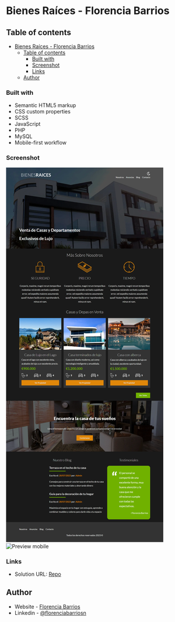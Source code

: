 # Bienes Raíces - Florencia Barrios

## Table of contents

- [Bienes Raíces - Florencia Barrios](#bienes-raíces---florencia-barrios)
  - [Table of contents](#table-of-contents)
    - [Built with](#built-with)
    - [Screenshot](#screenshot)
    - [Links](#links)
  - [Author](#author)

### Built with

- Semantic HTML5 markup
- CSS custom properties
- SCSS
- JavaScript
- PHP
- MySQL
- Mobile-first workflow
  

### Screenshot

![Preview desktop](./src/img/Screenshots/desktop.png)
![Preview mobile](./src/img/Screenshots/mobile.png)

### Links

- Solution URL: [Repo](https://github.com/Florencia-Barrios/bienes-raices.git)

## Author

- Website - [Florencia Barrios](https://github.com/Florencia-Barrios)
- Linkedin - [@florenciabarriosn](https://www.linkedin.com/in/florenciabarriosn/)